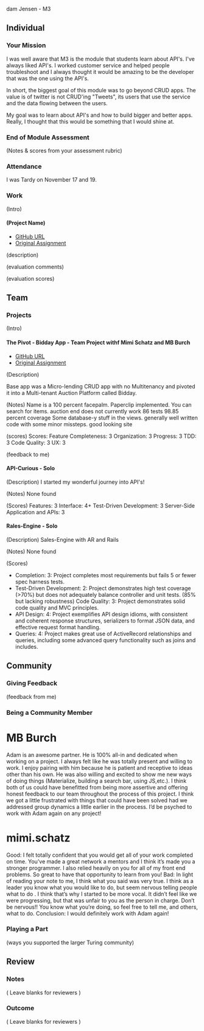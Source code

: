 dam Jensen - M3 


## Individual

### Your Mission

I was well aware that M3 is the module that students learn about API's. I've always liked API's. I worked customer service and helped people troubleshoot and I always thought it would be amazing to be the developer that was the one using the API's. 

In short, the biggest goal of this module was to go beyond CRUD apps. The value is of twitter is not CRUD'ing "Tweets", its users that use the service and the data flowing between the users. 

My goal was to learn about API's and how to build bigger and better apps. Really, I thought that this would be something that I would shine at.

### End of Module Assessment

(Notes & scores from your assessment rubric)

### Attendance

I was Tardy on November 17 and 19.

### Work

(Intro)

#### (Project Name)

* [GitHub URL]()
* [Original Assignment]()

(description)

(evaluation comments)

(evaluation scores)

## Team

### Projects

(Intro)

#### The Pivot - Bidday App - Team Project withf Mimi Schatz and MB Burch

* [GitHub URL](https://github.com/mbburch/the-pivot)
* [Original Assignment](https://github.com/russelleh/denvestments)

(Description)

Base app was a Micro-lending CRUD app with no Multitenancy and pivoted it into a Multi-tenant Auction Platform called Bidday.

(Notes)
Name is a 100 percent facepalm.
Paperclip implemented.
You can search for items.
auction end does not currently work
86 tests
98.85 percent coverage
Some database-y stuff in the views.
generally well written code with some minor missteps.
good looking site

(scores)
Scores:
Feature Completeness: 3
Organization: 3
Progress: 3
TDD: 3
Code Quality: 3
UX: 3 

(feedback to me)

#### API-Curious - Solo

(Description)
I started my wonderful journey into API's!

(Notes)
None found

(Scores)
Features: 3
Interface: 4+
Test-Driven Development: 3
Server-Side Application and APIs: 3

#### Rales-Engine - Solo

(Description)
Sales-Engine with AR and Rails

(Notes)
None found

(Scores)

* Completion: 3: Project completes most requirements but fails 5 or fewer spec harness tests.
* Test-Driven Development: 2: Project demonstrates high test coverage (>70%) but does not adequately balance controller and unit tests. (85% but lacking robustness)
Code Quality: 3: Project demonstrates solid code quality and MVC principles.
* API Design: 4: Project exemplifies API design idioms, with consistent and coherent response structures, serializers to format JSON data, and effective request format handling.
* Queries: 4: Project makes great use of ActiveRecord relationships and queries, including some advanced query functionality such as joins and includes.

## Community

### Giving Feedback

(feedback from me)

### Being a Community Member

# MB Burch

Adam is an awesome partner. He is 100% all-in and dedicated when working on a project. I always felt like he was totally present and willing to work. I enjoy pairing with him because he is patient and receptive to ideas other than his own. He was also willing and excited to show me new ways of doing things (Materialize, building a search bar, using JS,etc.). I think both of us could have benefitted from being more assertive and offering honest feedback to our team throughout the process of this project. I think we got a little frustrated with things that could have been solved had we addressed group dynamics a little earlier in the process. I’d be psyched to work with Adam again on any project!




# mimi.schatz

Good: I felt totally confident that you would get all of your work completed on time. You’ve made a great network a mentors and I think it’s made you a stronger programmer. I also relied heavily on you for all of my front end problems. So great to have that opportunity to learn from you! Bad: In light of reading your note to me, I think what you said was very true. I think as a leader you know what you would like to do, but seem nervous telling people what to do . I think that’s why I started to be more vocal. It didn’t feel like we were progressing, but that was unfair to you as the person in charge. Don’t be nervous!! You know what you’re doing, so feel free to tell me, and others, what to do. Conclusion: I would definitely work with Adam again!

### Playing a Part

(ways you supported the larger Turing community)

## Review

### Notes

( Leave blanks for reviewers )

### Outcome

( Leave blanks for reviewers )

